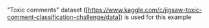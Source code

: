 "Toxic comments" dataset ([https://www.kaggle.com/c/jigsaw-toxic-comment-classification-challenge/data]) is used for this example

